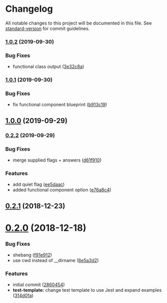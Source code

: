 # Changelog

All notable changes to this project will be documented in this file. See [standard-version](https://github.com/conventional-changelog/standard-version) for commit guidelines.

### [1.0.2](https://github.com/belsrc/vue-gen/compare/v1.0.1...v1.0.2) (2019-09-30)


### Bug Fixes

* functional class output ([3e32c8a](https://github.com/belsrc/vue-gen/commit/3e32c8a))

### [1.0.1](https://github.com/belsrc/vue-gen/compare/v1.0.0...v1.0.1) (2019-09-30)


### Bug Fixes

* fix functional component blueprint ([b913c19](https://github.com/belsrc/vue-gen/commit/b913c19))

## [1.0.0](https://github.com/belsrc/vue-gen/compare/v0.2.2...v1.0.0) (2019-09-29)

### [0.2.2](https://github.com/belsrc/vue-gen/compare/v0.2.1...v0.2.2) (2019-09-29)


### Bug Fixes

* merge supplied flags + answers ([d61f910](https://github.com/belsrc/vue-gen/commit/d61f910))


### Features

* add quiet flag ([ee5daac](https://github.com/belsrc/vue-gen/commit/ee5daac))
* added functional component option ([e76a8c4](https://github.com/belsrc/vue-gen/commit/e76a8c4))

## [0.2.1](https://github.com/belsrc/vue-gen/compare/v0.2.0...v0.2.1) (2018-12-23)



# [0.2.0](https://github.com/belsrc/vue-gen/compare/2860454...v0.2.0) (2018-12-18)


### Bug Fixes

* shebang ([f91e912](https://github.com/belsrc/vue-gen/commit/f91e912))
* use cwd instead of __dirname ([6e5a3d2](https://github.com/belsrc/vue-gen/commit/6e5a3d2))


### Features

* initial commit ([2860454](https://github.com/belsrc/vue-gen/commit/2860454))
* **test-template:** change test template to use Jest and expand examples ([314d0fa](https://github.com/belsrc/vue-gen/commit/314d0fa))
